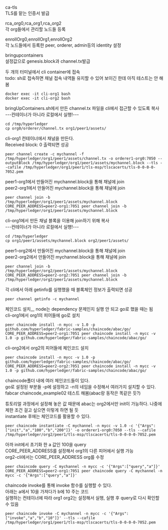 ca-tls  
TLS를 맡는 인증서 발급  


rca_org0,rca_org1,rca_org2  
각 org들에서 관리할 노드들 등록   


enrollOrg0,enrollOrg1,enrollOrg2  
각 노드들에서 등록한 peer, orderer, admin등의 identity 설정  


bringupcontainers  
설정값으로 genesis.block과 channel.tx발급  


두 개의 터미널에서 cli container에 접속  
todo: sh로 접속하면 채널 접속 내역들 유지할 수 있어 보이긴 한데 아직 테스트는 안 해 봄

    docker exec -it cli-org1 bash
    docker exec -it cli-org2 bash


bringUpContainers.sh에서 만든 channel.tx 파일을 cli에서 접근할 수 있도록 복사  
---컨테이너가 아니라 로컬에서 실행!---

    cd /tmp/hyperledger
    cp org0/orderer/channel.tx org1/peer1/assets/


cli-org1 컨테이너에서 채널을 만든다.  
Received block: 0 출력되면 성공

    peer channel create -c mychannel -f /tmp/hyperledger/org1/peer1/assets/channel.tx -o orderer1-org0:7050 --outputBlock /tmp/hyperledger/org1/peer1/assets/mychannel.block --tls --cafile /tmp/hyperledger/org1/peer1/tls-msp/tlscacerts/tls-0-0-0-0-7052.pem


peer1-org1에서 만들어진 mychannel.block을 통해 채널에 join  
peer2-org1에서 만들어진 mychannel.block을 통해 채널에 join

    peer channel join -b /tmp/hyperledger/org1/peer1/assets/mychannel.block
    CORE_PEER_ADDRESS=peer2-org1:7051 peer channel join -b /tmp/hyperledger/org1/peer1/assets/mychannel.block


cli-org1에서 만든 채널 블록을 이용해 join하기 위해 복사  
---컨테이너가 아니라 로컬에서 실행!---

    cd /tmp/hyperledger
    cp org1/peer1/assets/mychannel.block org2/peer1/assets/


peer1-org2에서 만들어진 mychannel.block을 통해 채널에 join  
peer2-org2에서 만들어진 mychannel.block을 통해 채널에 join

    peer channel join -b /tmp/hyperledger/org2/peer1/assets/mychannel.block
    CORE_PEER_ADDRESS=peer2-org2:7051 peer channel join -b /tmp/hyperledger/org2/peer1/assets/mychannel.block

각 cli에서 아래 getinfo를 실행했을 때 블록체인 정보가 출력되면 성공  

    peer channel getinfo -c mychannel


체인코드 설치,,, node는 dependency 문제인지 실행 안 되고 go로 했을 때는 됨  
cli-org1에서 org1의 피어들에 go로 설치

    peer chaincode install -n mycc -v 1.0 -p github.com/hyperledger/fabric-samples/chaincode/abac/go/
    CORE_PEER_ADDRESS=peer2-org1:7051 peer chaincode install -n mycc -v 1.0 -p github.com/hyperledger/fabric-samples/chaincode/abac/go/

cli-org2에서 org2의 피어들에 체인코드 설치  

    peer chaincode install -n mycc -v 1.0 -p github.com/hyperledger/fabric-samples/chaincode/abac/go/
    CORE_PEER_ADDRESS=peer2-org2:7051 peer chaincode install -n mycc -v 1.0 -p github.com/hyperledger/fabric-samples/chaincode/abac/go/


chaincode폴더 내에 여러 체인코드들이 있다.  
go로 설정된 부분들 -p에 설정하고 -n의 네임을 수정해서 여러가지 설치할 수 있다.  
fabcar chaincode_example02 테스트 해봄(abac랑 동작은 똑같은 듯?)  

튜토리얼 과정에서 설정해 놓은 값 때문에 abac는 org2에서만 init이 가능하다. 나중에 제한 조건 걸고 싶으면 이렇게 하면 될 듯  
instantiate 후에는 체인코드를 활용할 수 있다.  

    peer chaincode instantiate -C mychannel -n mycc -v 1.0 -c '{"Args":["init","a","100","b","200"]}' -o orderer1-org0:7050 --tls --cafile /tmp/hyperledger/org2/peer1/tls-msp/tlscacerts/tls-0-0-0-0-7052.pem


아까 init에서 초기화 한 a 값인 100을 query  
CORE_PEER_ADDRESS를 설정해서 org1의 다른 피어에서 실행 가능  
org2-cli에서는 CORE_PEER_ADDRESS org를 수정  

    peer chaincode query -C mychannel -n mycc -c '{"Args":["query","a"]}'
    CORE_PEER_ADDRESS=peer2-org1:7051 peer chaincode query -C mychannel -n mycc -c '{"Args":["query","a"]}'


chaincode invoke를 통해 invoke 함수를 실행할 수 있다.  
아래는 a에서 10을 가져다가 b에 10 주는 코드  
실행하는 컨테이너에 따라 org1 org2는 설정해서 실행, 실행 후 query로 다시 확인할 수 있음  

    peer chaincode invoke -C mychannel -n mycc -c '{"Args":["invoke","a","b","10"]}' --tls --cafile /tmp/hyperledger/org1/peer1/tls-msp/tlscacerts/tls-0-0-0-0-7052.pem

